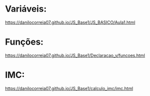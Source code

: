 # Variáveis:
https://danilocorreia07.github.io/JS_Base1/JS_BASICO/Aula1.html

# Funções:

https://danilocorreia07.github.io/JS_Base1/Declaracao_v/funcoes.html

# IMC:
https://danilocorreia07.github.io/JS_Base1/calculo_imc/imc.html

